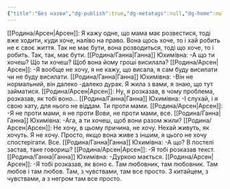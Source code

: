 ```yaml
---
{"title":"Без назви","dg-publish":true,"dg-metatags":null,"dg-home":null,"permalink":"/transkripcziyi/transkripcziya-4/","dgPassFrontmatter":true,"noteIcon":""}
---
```




[[Родина/Арсен\|Арсен]]:
Я кажу одне, що мама має розвестися, тоді вже ходити, куди хоче, наліво на право. Вона щось хоче, то і хай робить не є своє життя. Так не має бути, вона розводиться, тоді що хоче, то і робить. Так, так, має бути. 
[[Родина/Ганна\|Ганна]] Юхимівна:
-А що ти хочеш? Що ти хочеш? Щоб вона йому гроші висилала? 
[[Родина/Арсен\|Арсен]]:
-Я вообще не хочу, я не кажу, що висала, я сам буду висилати чи не буду висилати.
[[Родина/Ганна\|Ганна]] Юхимівна:
-Він не нормальний, він далеко -далеко дурак. Я жила з вами, я знаю, що тут займатися. 
[[Родина/Арсен\|Арсен]]:
Ну, я розказав, в чому проблема, розказав, як тобі воно...
[[Родина/Ганна\|Ганна]] Юхимівна:
-І слухай, і я свою хату, для нього не віддам. Ти проти мами.
[[Родина/Арсен\|Арсен]]:
-Я не проти мами, я не проти Вови, не проти мами, все. 
[[Родина/Ганна\|Ганна]] Юхимівна:
-Ага, а ти хочеш, щоб вони разом жили? 
[[Родина/Арсен\|Арсен]]:
Не хочу, в цьому причина, не хочу. Нехай живуть, як хочуть. Я не хочу. Просто, якщо вона живе з іншим, я цього не хочу спостерігати. Все. 
[[Родина/Ганна\|Ганна]] Юхимівна:
-А що? В постелі застав, таке говориш? 
[[Родина/Арсен\|Арсен]]:
-Я тобі розказав текст. 
[[Родина/Ганна\|Ганна]] Юхимівна:
-Дуркою мається. 
[[Родина/Арсен\|Арсен]]:
-Я тобі розказав, як воно є. Там любовник, там любовник. Там любов і там любов. Там, з чувствами, там все просто. З китайцем, з чувствами, а з негром там все просто. 